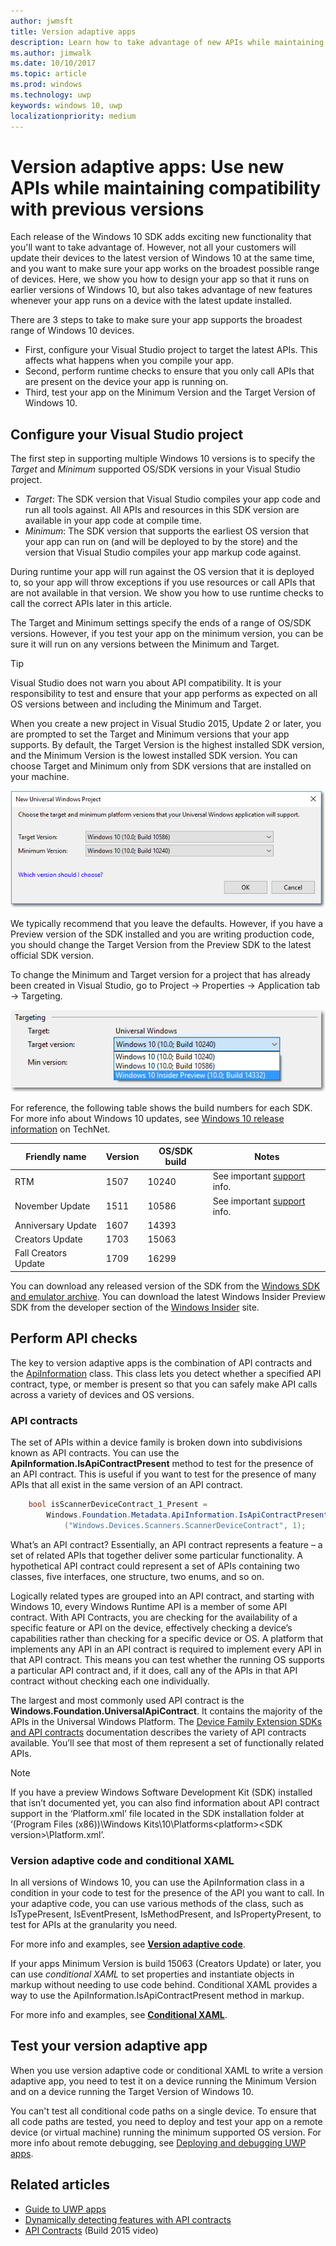 ```yaml
---
author: jwmsft
title: Version adaptive apps
description: Learn how to take advantage of new APIs while maintaining compatibility with previous versions
ms.author: jimwalk
ms.date: 10/10/2017
ms.topic: article
ms.prod: windows
ms.technology: uwp
keywords: windows 10, uwp
localizationpriority: medium
---
```


# Version adaptive apps: Use new APIs while maintaining compatibility with previous versions

Each release of the Windows 10 SDK adds exciting new functionality that you'll want to take advantage of. However, not all your customers will update their devices to the latest version of Windows 10 at the same time, and you want to make sure your app works on the broadest possible range of devices. Here, we show you how to design your app so that it runs on earlier versions of Windows 10, but also takes advantage of new features whenever your app runs on a device with the latest update installed.

There are 3 steps to take to make sure your app supports the broadest range of Windows 10 devices.

- First, configure your Visual Studio project to target the latest APIs. This affects what happens when you compile your app.
- Second, perform runtime checks to ensure that you only call APIs that are present on the device your app is running on.
- Third, test your app on the Minimum Version and the Target Version of Windows 10.

## Configure your Visual Studio project

The first step in supporting multiple Windows 10 versions is to specify the *Target* and *Minimum* supported OS/SDK versions in your Visual Studio project.

- *Target*: The SDK version that Visual Studio compiles your app code and run all tools against. All APIs and resources in this SDK version are available in your app code at compile time.
- *Minimum*: The SDK version that supports the earliest OS version that your app can run on (and will be deployed to by the store) and the version that Visual Studio compiles your app markup code against. 

During runtime your app will run against the OS version that it is deployed to, so your app will throw exceptions if you use resources or call APIs that are not available in that version. We show you how to use runtime checks to call the correct APIs later in this article.

The Target and Minimum settings specify the ends of a range of OS/SDK versions. However, if you test your app on the minimum version, you can be sure it will run on any versions between the Minimum and Target.

> [!TIP]
> Visual Studio does not warn you about API compatibility. It is your responsibility to test and ensure that your app performs as expected on all OS versions between and including the Minimum and Target.

When you create a new project in Visual Studio 2015, Update 2 or later, you are prompted to set the Target and Minimum versions that your app supports. By default, the Target Version is the highest installed SDK version, and the Minimum Version is the lowest installed SDK version. You can choose Target and Minimum only from SDK versions that are installed on your machine. 

![Set the target SDK in Visual Studio](images/vs-target-sdk-1.png)

We typically recommend that you leave the defaults. However, if you have a Preview version of the SDK installed and you are writing production code, you should change the Target Version from the Preview SDK to the latest official SDK version. 

To change the Minimum and Target version for a project that has already been created in Visual Studio, go to Project -> Properties -> Application tab -> Targeting.

![Change the target SDK in Visual Studio](images/vs-target-sdk-2.png) 

For reference, the following table shows the build numbers for each SDK. For more info about Windows 10 updates, see [Windows 10 release information](https://technet.microsoft.com/windows/release-info) on TechNet.

Friendly name | Version | OS/SDK build | Notes
---- | ---- | ---- | ----
RTM | 1507 | 10240 | See important [support](https://support.microsoft.com/help/4015562/windows-10-version-1507-will-no-longer-receive-security-updates) info.
November Update | 1511 | 10586 | See important [support](https://support.microsoft.com/help/4035050/windows-10-version-1511-will-no-longer-receive-security-updates) info.
Anniversary Update | 1607 | 14393 |
Creators Update | 1703 | 15063 |
Fall Creators Update | 1709 | 16299 |

You can download any released version of the SDK from the [Windows SDK and emulator archive](https://developer.microsoft.com/downloads/sdk-archive). You can download the latest Windows Insider Preview SDK from the developer section of the [Windows Insider](https://insider.windows.com/Home/BuildWithWindows) site.

## Perform API checks

The key to version adaptive apps is the combination of API contracts and the [ApiInformation](https://docs.microsoft.com/uwp/api/windows.foundation.metadata.apiinformation) class. This class lets you detect whether a specified API contract, type, or member is present so that you can safely make API calls across a variety of devices and OS versions.

### API contracts

The set of APIs within a device family is broken down into subdivisions known as API contracts. You can use the **ApiInformation.IsApiContractPresent** method to test for the presence of an API contract. This is useful if you want to test for the presence of many APIs that all exist in the same version of an API contract.

```csharp
    bool isScannerDeviceContract_1_Present =
        Windows.Foundation.Metadata.ApiInformation.IsApiContractPresent
            ("Windows.Devices.Scanners.ScannerDeviceContract", 1);
```

What’s an API contract? Essentially, an API contract represents a feature – a set of related APIs that together deliver some particular functionality. A hypothetical API contract could represent a set of APIs containing two classes, five interfaces, one structure, two enums, and so on.

Logically related types are grouped into an API contract, and starting with Windows 10, every Windows Runtime API is a member of some API contract. With API Contracts, you are checking for the availability of a specific feature or API on the device, effectively checking a device’s capabilities rather than checking for a specific device or OS. A platform that implements any API in an API contract is required to implement every API in that API contract. This means you can test whether the running OS supports a particular API contract and, if it does, call any of the APIs in that API contract without checking each one individually.

The largest and most commonly used API contract is the **Windows.Foundation.UniversalApiContract**. It contains the majority of the APIs in the Universal Windows Platform. The [Device Family Extension SDKs and API contracts](https://docs.microsoft.com/uwp/extension-sdks/) documentation describes the variety of API contracts available. You’ll see that most of them represent a set of functionally related APIs.

> [!NOTE]
> If you have a preview Windows Software Development Kit (SDK) installed that isn’t documented yet, you can also find information about API contract support in the ‘Platform.xml’ file located in the SDK installation folder at ‘\(Program Files (x86))\Windows Kits\10\Platforms\<platform>\<SDK version>\Platform.xml’.

### Version adaptive code and conditional XAML

In all versions of Windows 10, you can use the ApiInformation class in a condition in your code to test for the presence of the API you want to call. In your adaptive code, you can use various methods of the class, such as IsTypePresent, IsEventPresent, IsMethodPresent, and IsPropertyPresent, to test for APIs at the granularity you need.

For more info and examples, see **[Version adaptive code](version-adaptive-code.md)**.

If your apps Minimum Version is build 15063 (Creators Update) or later, you can use *conditional XAML* to set properties and instantiate objects in markup without needing to use code behind. Conditional XAML provides a way to use the ApiInformation.IsApiContractPresent method in markup.

For more info and examples, see **[Conditional XAML](conditional-xaml.md)**.

## Test your version adaptive app

When you use version adaptive code or conditional XAML to write a version adaptive app, you need to test it on a device running the Minimum Version and on a device running the Target Version of Windows 10.

You can't test all conditional code paths on a single device. To ensure that all code paths are tested, you need to deploy and test your app on a remote device (or virtual machine) running the minimum supported OS version.
For more info about remote debugging, see [Deploying and debugging UWP apps](deploying-and-debugging-uwp-apps.md).

## Related articles

- [Guide to UWP apps](https://msdn.microsoft.com/windows/uwp/get-started/universal-application-platform-guide)
- [Dynamically detecting features with API contracts](https://blogs.windows.com/buildingapps/2015/09/15/dynamically-detecting-features-with-api-contracts-10-by-10/)
- [API Contracts](https://channel9.msdn.com/Events/Build/2015/3-733) (Build 2015 video)